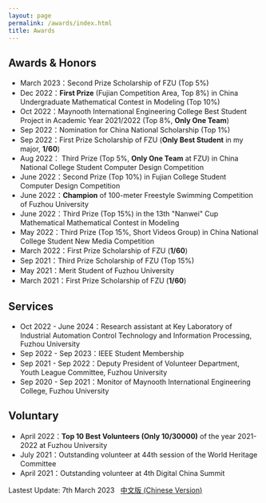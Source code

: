 ```yaml
---
layout: page
permalink: /awards/index.html
title: Awards
---
```


## Awards & Honors

- March 2023：Second Prize Scholarship of FZU (Top 5%)
- Dec 2022：**First Prize** (Fujian Competition Area, Top 8%) in China Undergraduate Mathematical Contest in Modeling (Top 10%)
- Oct 2022：Maynooth International Engineering College Best Student Project in Academic Year 2021/2022 (Top 8%, **Only One Team**)
- Sep 2022：Nomination for China National Scholarship (Top 1%)
- Sep 2022：First Prize Scholarship of FZU (**Only Best Student** in my major, **1/60**)
- Aug 2022： Third Prize (Top 5%, **Only One Team** at FZU) in China National College Student Computer Design Competition
- June 2022：Second Prize (Top 10%) in Fujian College Student Computer Design Competition
- June 2022：**Champion** of 100-meter Freestyle Swimming Competition of Fuzhou University
- June 2022：Third Prize (Top 15%) in the 13th "Nanwei" Cup Mathematical Mathematical Contest in Modeling
- May 2022：Third Prize (Top 15%, Short Videos Group) in China National College Student New Media Competition
- March 2022：First Prize Scholarship of FZU (**1/60**)
- Sep 2021：Third Prize Scholarship of FZU (Top 15%)
- May 2021：Merit Student of Fuzhou University
- March 2021：First Prize Scholarship of FZU (**1/60**)



## Services

- Oct 2022 - June 2024：Research assistant at Key Laboratory of Industrial Automation Control Technology and Information Processing, Fuzhou University
- Sep 2022 - Sep 2023：IEEE Student Membership
- Sep 2021 - Sep 2022：Deputy President of Volunteer Department, Youth League Committee, Fuzhou University
- Sep 2020 - Sep 2021：Monitor of Maynooth International Engineering College, Fuzhou University



## Voluntary

- April 2022：**Top 10 Best Volunteers (Only 10/30000)** of the year 2021-2022 at Fuzhou University
- July 2021：Outstanding volunteer at 44th session of the World Heritage Committee
- April 2021：Outstanding volunteer at 4th Digital China Summit



Lastest Update: 7th March 2023 &nbsp; [中文版 (Chinese Version)](https://caihanlin.com/awards-zh/)
